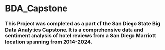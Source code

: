 # BDA_Capstone

### This Project was completed as a part of the San Diego State Big Data Analytics Capstone. It is a comprehensive data and sentiment analysis of hotel reviews from a San Diego Marriott location spanning from 2014-2024. 
